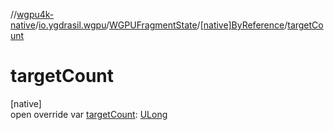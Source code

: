 //[wgpu4k-native](../../../../index.md)/[io.ygdrasil.wgpu](../../index.md)/[WGPUFragmentState](../index.md)/[[native]ByReference](index.md)/[targetCount](target-count.md)

# targetCount

[native]\
open override var [targetCount](target-count.md): [ULong](https://kotlinlang.org/api/core/kotlin-stdlib/kotlin/-u-long/index.html)